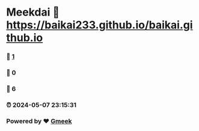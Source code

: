 # Meekdai :link: https://baikai233.github.io/baikai.github.io 
### :page_facing_up: [1](https://baikai233.github.io/baikai.github.io/tag.html) 
### :speech_balloon: 0 
### :hibiscus: 6 
### :alarm_clock: 2024-05-07 23:15:31 
### Powered by :heart: [Gmeek](https://github.com/Meekdai/Gmeek)
